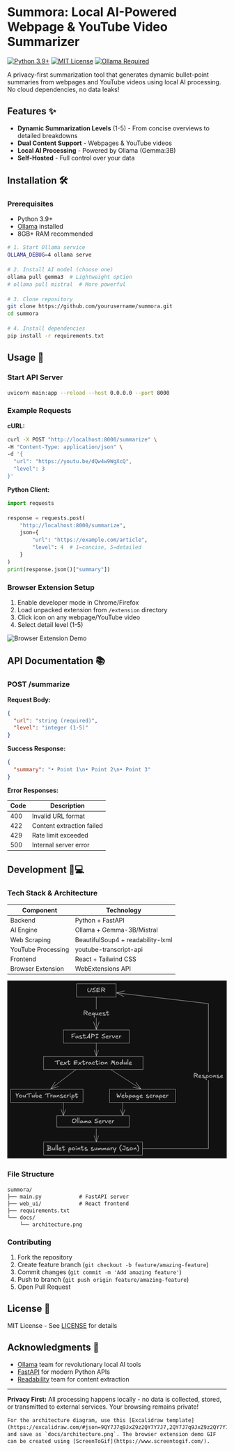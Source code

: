 # Summora: Local AI-Powered Webpage & YouTube Video Summarizer

[![Python 3.9+](https://img.shields.io/badge/Python-3.9%2B-blue)](https://python.org)
[![MIT License](https://img.shields.io/badge/License-MIT-yellow)](LICENSE)
[![Ollama Required](https://img.shields.io/badge/Powered_by-Ollama-FF6C37)](https://ollama.ai)

A privacy-first summarization tool that generates dynamic bullet-point summaries from webpages and YouTube videos using local AI processing. No cloud dependencies, no data leaks!

## Features ✨

- **Dynamic Summarization Levels** (1-5) - From concise overviews to detailed breakdowns
- **Dual Content Support** - Webpages & YouTube videos
- **Local AI Processing** - Powered by Ollama (Gemma:3B)
- **Self-Hosted** - Full control over your data

## Installation 🛠️

### Prerequisites

- Python 3.9+
- [Ollama](https://ollama.ai) installed
- 8GB+ RAM recommended

```bash
# 1. Start Ollama service
OLLAMA_DEBUG=4 ollama serve

# 2. Install AI model (choose one)
ollama pull gemma3  # Lightweight option
# ollama pull mistral  # More powerful

# 3. Clone repository
git clone https://github.com/yourusername/summora.git
cd summora

# 4. Install dependencies
pip install -r requirements.txt
```

## Usage 🚀

### Start API Server

```bash
uvicorn main:app --reload --host 0.0.0.0 --port 8000
```

### Example Requests

**cURL:**

```bash
curl -X POST "http://localhost:8000/summarize" \
-H "Content-Type: application/json" \
-d '{
  "url": "https://youtu.be/dQw4w9WgXcQ",
  "level": 3
}'
```

**Python Client:**

```python
import requests

response = requests.post(
    "http://localhost:8000/summarize",
    json={
        "url": "https://example.com/article",
        "level": 4  # 1=concise, 5=detailed
    }
)
print(response.json()["summary"])
```

### Browser Extension Setup

1. Enable developer mode in Chrome/Firefox
2. Load unpacked extension from `/extension` directory
3. Click icon on any webpage/YouTube video
4. Select detail level (1-5)

![Browser Extension Demo](docs/extension-demo.gif)

## API Documentation 📚

### POST /summarize

**Request Body:**

```json
{
  "url": "string (required)",
  "level": "integer (1-5)"
}
```

**Success Response:**

```json
{
  "summary": "• Point 1\n• Point 2\n• Point 3"
}
```

**Error Responses:**

| Code | Description               |
| ---- | ------------------------- |
| 400  | Invalid URL format        |
| 422  | Content extraction failed |
| 429  | Rate limit exceeded       |
| 500  | Internal server error     |

## Development 👨💻

### Tech Stack & Architecture

| Component          | Technology                        |
| ------------------ | --------------------------------- |
| Backend            | Python + FastAPI                  |
| AI Engine          | Ollama + Gemma-3B/Mistral         |
| Web Scraping       | BeautifulSoup4 + readability-lxml |
| YouTube Processing | youtube-transcript-api            |
| Frontend           | React + Tailwind CSS              |
| Browser Extension  | WebExtensions API                 |

![Architecture Diagram](docs/architecture.png)

### File Structure

```text
summora/
├── main.py            # FastAPI server
├── web_ui/            # React frontend
├── requirements.txt
└── docs/
    └── architecture.png
```

### Contributing

1. Fork the repository
2. Create feature branch (`git checkout -b feature/amazing-feature`)
3. Commit changes (`git commit -m 'Add amazing feature'`)
4. Push to branch (`git push origin feature/amazing-feature`)
5. Open Pull Request

## License 📄

MIT License - See [LICENSE](LICENSE) for details

## Acknowledgments 🙏

- [Ollama](https://ollama.ai) team for revolutionary local AI tools
- [FastAPI](https://fastapi.tiangolo.com) for modern Python APIs
- [Readability](https://github.com/mozilla/readability) team for content extraction

---

**Privacy First:** All processing happens locally - no data is collected, stored, or transmitted to external services. Your browsing remains private!

```text
For the architecture diagram, use this [Excalidraw template](https://excalidraw.com/#json=9QY7J7q9JxZ9z2QY7Y7J7,2QY7J7q9JxZ9z2QY7Y7J7) and save as `docs/architecture.png`. The browser extension demo GIF can be created using [ScreenToGif](https://www.screentogif.com/).
```
